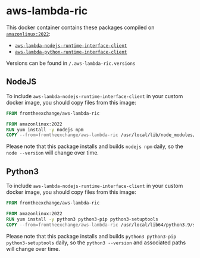 # aws-lambda-ric

This docker container contains these packages compiled on [`amazonlinux:2022`](https://hub.docker.com/_/amazonlinux?tab=tags):

- [`aws-lambda-nodejs-runtime-interface-client`](https://github.com/aws/aws-lambda-nodejs-runtime-interface-client)
- [`aws-lambda-python-runtime-interface-client`](https://github.com/aws/aws-lambda-python-runtime-interface-client)

Versions can be found in `/.aws-lambda-ric.versions`

## NodeJS

To include `aws-lambda-nodejs-runtime-interface-client` in your custom docker image, you should copy files from this image:

```Dockerfile
FROM fromtheexchange/aws-lambda-ric

FROM amazonlinux:2022
RUN yum install -y nodejs npm
COPY --from=fromtheexchange/aws-lambda-ric /usr/local/lib/node_modules/aws-lambda-ric/ /usr/local/lib/node_modules/aws-lambda-ric/
```

Please note that this package installs and builds `nodejs npm` daily, so the `node --version` will change over time.

## Python3

To include `aws-lambda-nodejs-runtime-interface-client` in your custom docker image, you should copy files from this image:

```Dockerfile
FROM fromtheexchange/aws-lambda-ric

FROM amazonlinux:2022
RUN yum install -y python3 python3-pip python3-setuptools
COPY --from=fromtheexchange/aws-lambda-ric /usr/local/lib64/python3.9/site-packages/awslambdaric* /usr/local/lib64/python3.9/site-packages/
```

Please note that this package installs and builds `python3 python3-pip python3-setuptools` daily, so the `python3 --version` and associated paths will change over time.
